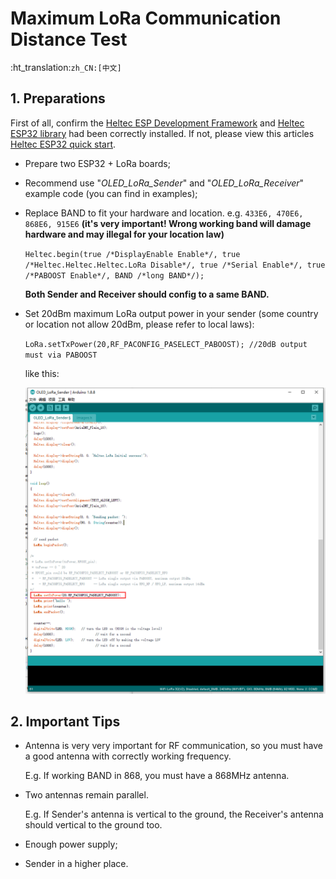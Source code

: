# Maximum LoRa Communication Distance Test
:ht_translation:`zh_CN:[中文]`
## 1.  Preparations
First of all, confirm the [Heltec ESP Development Framework](https://github.com/Heltec-Aaron-Lee/WiFi_Kit_series) and [Heltec ESP32 library](https://github.com/HelTecAutomation/Heltec_ESP32) had been correctly installed. If not, please view this articles [Heltec ESP32 quick start](https://heltec-automation-docs.readthedocs.io/en/latest/esp32/quick_start.html).

- Prepare two ESP32 + LoRa boards;

- Recommend use "*OLED_LoRa_Sender*" and "*OLED_LoRa_Receiver*" example code (you can find in examples);

- Replace BAND to fit your hardware and location. e.g. `433E6, 470E6, 868E6, 915E6` **(it's very important! Wrong working band will damage hardware and may illegal for your location law)**

  `Heltec.begin(true /*DisplayEnable Enable*/, true /*Heltec.Heltec.Heltec.LoRa Disable*/, true /*Serial Enable*/, true /*PABOOST Enable*/, BAND /*long BAND*/);`

  **Both Sender and Receiver should config to a same BAND.**

- Set 20dBm maximum LoRa output power in your sender (some country or location not allow 20dBm, please refer to local laws):

  `LoRa.setTxPower(20,RF_PACONFIG_PASELECT_PABOOST); //20dB output must via PABOOST`

  

  like this:

  ![](img/distance_test/01.png)



## 2.  Important Tips

- Antenna is very very important for RF communication, so you must have a good antenna with correctly working frequency.

  E.g. If working BAND in 868, you must have a 868MHz antenna.

- Two antennas remain parallel.

  E.g. If Sender's antenna is vertical to the ground, the Receiver's antenna should vertical to the ground too.

- Enough power supply;
- Sender in a higher place.











